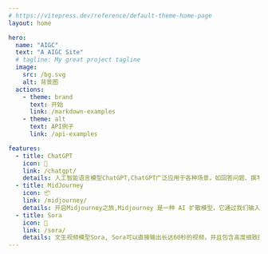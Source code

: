 ```yaml
---
# https://vitepress.dev/reference/default-theme-home-page
layout: home

hero:
  name: "AIGC"
  text: "A AIGC Site"
  # tagline: My great project tagline
  image:
    src: /bg.svg
    alt: 背景图
  actions:
    - theme: brand
      text: 开始
      link: /markdown-examples
    - theme: alt
      text: API例子
      link: /api-examples

features:
  - title: ChatGPT
    icon: 📝 
    link: /chatgpt/
    details: 人工智能语言模型ChatGPT,ChatGPT广泛应用于各种场景，如回答问题、撰写文章、创意写作、编程帮助和翻译等。它能与用户进行多轮对话，以满足不同需求。
  - title: MidJourney
    icon: 📦
    link: /midjourney/
    details: 开启Midjourney之旅,Midjourney 是一种 AI 扩散模型，它通过我们输入的书面提示词，从噪音中创建图像。
  - title: Sora
    icon: 🚀
    link: /sora/
    details: 文生视频模型Sora, Sora可以直接输出长达60秒的视频，并且包含高度细致的背景、复杂的多角度镜头，以及富有情感的多个角色。
---
```


